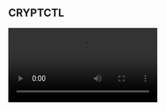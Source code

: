 ## CRYPTCTL


<video src='https://github.com/shubhindia/cryptctl/assets/7694806/c36853b8-e373-4c38-840c-0ff9a8b9cfcf'/>



